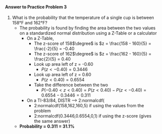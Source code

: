 #### Answer to Practice Problem 3
1. What is the probability that the temperature of a single cup is between 158°F and 162°F?
    * The probability is found by finding the area between the two values on a standardized normal distribution using a Z-Table or a calculator
        * On a Z-Table,
            * The z-score of 158$\degree$ is $z = \frac{158 - 160}{5} = \frac{-2}{5} = -0.40
            * The z-score of 162$\degree$ is $z = \frac{162 - 160}{5} = \frac{2}{5} = 0.40
            * Look up area left of z = -0.60
                * $P(z < -0.40) = 0.3446$
            * Look up area left of z = 0.60
                * $P(z < 0.40) = 0.6554$
            * Take the difference between the two
                * $P(-0.40 < z < 0.40) = P(z < 0.40) - P(z < -0.40) = 0.6554 - 0.3446 = 0.311$
        * On a TI-83/84, DISTR --> 2:normalcdf(
            * 2:normalcdf(158,162,160,5) if using the values from the problem
            * 2:normalcdf(0.3446,0.6554,0,1) if using the z-score (gives the same answer)
    * __Probability = 0.311 = 31.1\%__